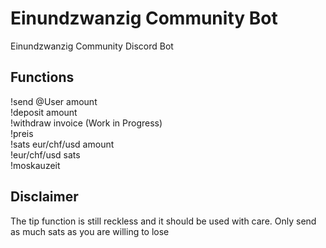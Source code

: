 # Einundzwanzig Community Bot

Einundzwanzig Community Discord Bot


## Functions

!send @User amount  
!deposit amount  
!withdraw invoice (Work in Progress)  
!preis  
!sats eur/chf/usd amount  
!eur/chf/usd sats  
!moskauzeit

## Disclaimer
The tip function is still reckless and it should be used with care. Only send as much sats as you are willing to lose  

